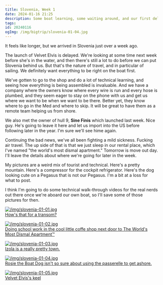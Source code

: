 ```yaml
---
title: Slovenia, Week 1
date: 2024-01-16 21:25
description: Some boat learning, some waiting around, and our first delay of the trip.
tags: 
id: 20240116
ogImg: /img/bigtrip/slovenia-01-04.jpg
---
```


It feels like longer, but we arrived in Slovenia just over a week ago.  

The launch of Velvet Elvis is delayed.  We're looking at some time next week before she's in the water, and then there's still a lot to do before we can put Slovenia behind us.  But that's the nature of travel, and in particular of sailing.  We definitely want everything to be right on the boat first.

We've gotten to go to the shop and do a lot of technical learning, and seeing how everything is being assembled is invaluable.  And we have a company where the owners know where every wire is run and every hose is plumbed, and they seem eager to stay on the phone with us and get us where we want to be when we want to be there.  Better yet, they know where to go in the Med and where to skip.  It will be great to have them as a remote team helping us from shore.

We also met the owner of hull 9, **Sine Finis** which launched last week.  Nice guy.  He's going to leave it here and let us import into the US before following later in the year.  I'm sure we'll see hime again.

Continuing the bad news, we've all been fighting a mild sickness.  Fucking air travel.  The up side of that is that we just sleep in our rental place, which I've named "the world's most dismal apartment."  Tomorrow is move out day.  I'll leave the details about where we're going for later in the week.  

My pictures are a weird mix of tourist and technical.  Here's a pretty mountain.  Here's a compressor for the cockpit refrigerator.  Here's the dog looking cute on a Pegasus that is not our Pegasus.  I'm a bit at a loss for what to post.

I think I'm going to do some technical walk-through videos for the real nerds out there once we're aboard our own boat, so I'll save some of those pictures for then.

<a class="lightview centered" href="/img/slovenia-01-01.jpg" data-lightview-caption="How's that for a transom?" data-lightview-group="group1"><img src="/img/bigtrip/slovenia-01-01.jpg" alt="/img/slovenia-01-01.jpg" ><br><span class="caption">How's that for a transom?</span></a>

<a class="lightview centered" href="/img/slovenia-01-02.jpg" data-lightview-caption="Doing school work in the cool little coffe shop next door to The World's Most Dismal Apartment™️" data-lightview-group="group1"><img src="/img/bigtrip/slovenia-01-02.jpg" alt="/img/slovenia-01-02.jpg" ><br><span class="caption">Doing school work in the cool little coffe shop next door to The World's Most Dismal Apartment™️</span></a>

<a class="lightview centered" href="/img/slovenia-01-03.jpg" data-lightview-caption="Izola is a really pretty town." data-lightview-group="group1"><img src="/img/bigtrip/slovenia-01-03.jpg" alt="/img/slovenia-01-03.jpg" ><br><span class="caption">Izola is a really pretty town.</span></a>

<a class="lightview centered" href="/img/slovenia-01-04.jpg" data-lightview-caption="Rosie the Boat Dog isn't so sure about using the passerelle to get ashore." data-lightview-group="group1"><img src="/img/bigtrip/slovenia-01-04.jpg" alt="/img/slovenia-01-04.jpg" ><br><span class="caption">Rosie the Boat Dog isn't so sure about using the passerelle to get ashore.</span></a>

<a class="lightview centered" href="/img/slovenia-01-05.jpg" data-lightview-caption="Velvet Elvis's keel" data-lightview-group="group1"><img src="/img/bigtrip/slovenia-01-05.jpg" alt="/img/slovenia-01-05.jpg" ><br><span class="caption">Velvet Elvis's keel</span></a>
